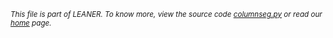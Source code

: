 
<small>_This file is part of LEANER. To know more, view the source code [columnseg.py](../src/columnseg.py) or read our [home](https://github.com/ai-se/leaner) page._</small>


````

